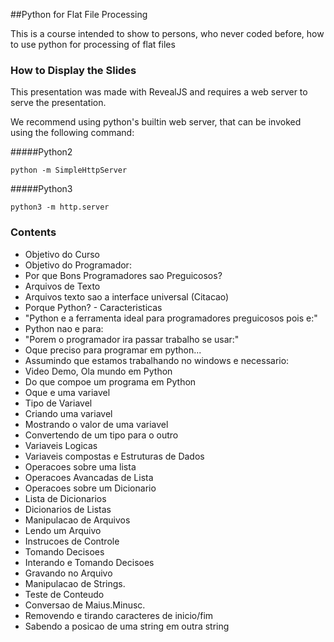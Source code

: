 ##Python for Flat File Processing

This is a course intended to show to persons, who never coded before, how to use python for processing of flat files                 

### How to Display the Slides

This presentation was made with RevealJS and requires a web server to serve the presentation.

We recommend using python's builtin web server, that can be invoked using the following command:

#####Python2 
```
python -m SimpleHttpServer 
```
#####Python3 
```
python3 -m http.server
```

### Contents
* Objetivo do Curso 
* Objetivo do Programador: 
* Por que Bons Programadores sao Preguicosos? 
* Arquivos de Texto 
* Arquivos texto sao a interface universal (Citacao) 
* Porque Python? - Caracteristicas 
* "Python e a ferramenta ideal para programadores preguicosos pois e:" 
* Python nao e para: 
* "Porem o programador ira passar trabalho se usar:" 
* Oque preciso para programar em python...  
* Assumindo que estamos trabalhando no windows e necessario: 
* Video Demo, Ola mundo em Python 
* Do que compoe um programa em Python 
* Oque e uma variavel 
* Tipo de Variavel  
* Criando uma variavel  
* Mostrando o valor de uma variavel 
* Convertendo de um tipo para o outro  
* Variaveis Logicas 
* Variaveis compostas e Estruturas de Dados  
* Operacoes sobre uma lista 
* Operacoes Avancadas de Lista 
* Operacoes sobre um Dicionario  
* Lista de Dicionarios 
* Dicionarios de Listas 
* Manipulacao de Arquivos  
* Lendo um Arquivo  
* Instrucoes de Controle  
* Tomando Decisoes  
* Interando e Tomando Decisoes  
* Gravando no Arquivo  
* Manipulacao de Strings.  
* Teste de Conteudo 
* Conversao de Maius.Minusc. 
* Removendo e tirando caracteres de inicio/fim 
* Sabendo a posicao de uma string em outra string 
